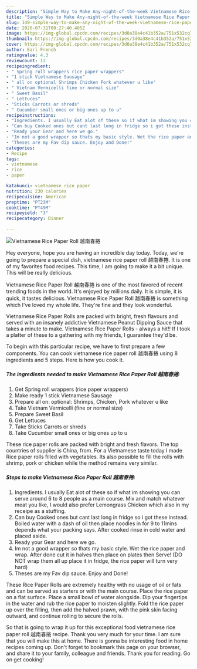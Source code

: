 ```yaml
---
description: "Simple Way to Make Any-night-of-the-week Vietnamese Rice Paper Roll 越南春捲"
title: "Simple Way to Make Any-night-of-the-week Vietnamese Rice Paper Roll 越南春捲"
slug: 149-simple-way-to-make-any-night-of-the-week-vietnamese-rice-paper-roll
date: 2020-07-31T09:27:40.405Z
image: https://img-global.cpcdn.com/recipes/3d0a38e4c41b352a/751x532cq70/vietnamese-rice-paper-roll-越南春捲-recipe-main-photo.jpg
thumbnail: https://img-global.cpcdn.com/recipes/3d0a38e4c41b352a/751x532cq70/vietnamese-rice-paper-roll-越南春捲-recipe-main-photo.jpg
cover: https://img-global.cpcdn.com/recipes/3d0a38e4c41b352a/751x532cq70/vietnamese-rice-paper-roll-越南春捲-recipe-main-photo.jpg
author: Earl French
ratingvalue: 4.3
reviewcount: 13
recipeingredient:
- " Spring roll wrappers rice paper wrappers"
- "1 stick Vietnamese Sausage"
- " all on optional Shrimps Chicken Pork whatever u like"
- " Vietnam Vermicelli fine or normal size"
- " Sweet Basil"
- " Lettuces"
- "Sticks Carrots or shreds"
- " Cucumber small ones or big ones up to u"
recipeinstructions:
- "Ingredients. I usually Eat alot of these so if what im showing you can serve around 6 to 8 people as a main course. Mix and match whatever meat you like, I would also prefer Lemongrass Chicken which also in my receipe as a stuffing."
- "Can buy Cooked ones but cant last long in fridge so i got these instead. Boiled water with a dash of oil then place noodles in for 9 to 11mins depends what your packing says. After cooked rinse in cold water and placed aside."
- "Ready your Gear and here we go."
- "Im not a good wrapper so thats my basic style. Wet the rice paper and wrap. After done cut it in halves then place on plates then Serve! (DO NOT wrap them all up place it in fridge, the rice paper will turn very hard)"
- "Theses are my Fav dip sauce. Enjoy and Done!"
categories:
- Recipe
tags:
- vietnamese
- rice
- paper

katakunci: vietnamese rice paper 
nutrition: 230 calories
recipecuisine: American
preptime: "PT23M"
cooktime: "PT49M"
recipeyield: "3"
recipecategory: Dinner

---
```



![Vietnamese Rice Paper Roll 越南春捲](https://img-global.cpcdn.com/recipes/3d0a38e4c41b352a/751x532cq70/vietnamese-rice-paper-roll-越南春捲-recipe-main-photo.jpg)

Hey everyone, hope you are having an incredible day today. Today, we're going to prepare a special dish, vietnamese rice paper roll 越南春捲. It is one of my favorites food recipes. This time, I am going to make it a bit unique. This will be really delicious.

Vietnamese Rice Paper Roll 越南春捲 is one of the most favored of recent trending foods in the world. It's enjoyed by millions daily. It is simple, it is quick, it tastes delicious. Vietnamese Rice Paper Roll 越南春捲 is something which I've loved my whole life. They're fine and they look wonderful.

Vietnamese Rice Paper Rolls are packed with bright, fresh flavours and served with an insanely addictive Vietnamese Peanut Dipping Sauce that takes a minute to make. Vietnamese Rice Paper Rolls - always a hit!! If I took a platter of these to a gathering with my friends, I guarantee they&#39;d be.


To begin with this particular recipe, we have to first prepare a few components. You can cook vietnamese rice paper roll 越南春捲 using 8 ingredients and 5 steps. Here is how you cook it.

<!--inarticleads1-->

##### The ingredients needed to make Vietnamese Rice Paper Roll 越南春捲:

1. Get  Spring roll wrappers (rice paper wrappers)
1. Make ready 1 stick Vietnamese Sausage
1. Prepare  all on: optional: Shrimps, Chicken, Pork whatever u like
1. Take  Vietnam Vermicelli (fine or normal size)
1. Prepare  Sweet Basil
1. Get  Lettuces
1. Take Sticks Carrots or shreds
1. Take  Cucumber small ones or big ones up to u


These rice paper rolls are packed with bright and fresh flavors. The top countries of supplier is China, from. For a Vietnamese taste today I made Rice paper rolls filled with vegetables. Its also possible to fill the rolls with shrimp, pork or chicken while the method remains very similar. 

<!--inarticleads2-->

##### Steps to make Vietnamese Rice Paper Roll 越南春捲:

1. Ingredients. I usually Eat alot of these so if what im showing you can serve around 6 to 8 people as a main course. Mix and match whatever meat you like, I would also prefer Lemongrass Chicken which also in my receipe as a stuffing.
1. Can buy Cooked ones but cant last long in fridge so i got these instead. Boiled water with a dash of oil then place noodles in for 9 to 11mins depends what your packing says. After cooked rinse in cold water and placed aside.
1. Ready your Gear and here we go.
1. Im not a good wrapper so thats my basic style. Wet the rice paper and wrap. After done cut it in halves then place on plates then Serve! (DO NOT wrap them all up place it in fridge, the rice paper will turn very hard)
1. Theses are my Fav dip sauce. Enjoy and Done!


These Rice Paper Rolls are extremely healthy with no usage of oil or fats and can be served as starters or with the main course. Place the rice paper on a flat surface. Place a small bowl of water alongside. Dip your fingertips in the water and rub the rice paper to moisten slightly. Fold the rice paper up over the filling, then add the halved prawn, with the pink skin facing outward, and continue rolling to secure the rolls. 

So that is going to wrap it up for this exceptional food vietnamese rice paper roll 越南春捲 recipe. Thank you very much for your time. I am sure that you will make this at home. There is gonna be interesting food in home recipes coming up. Don't forget to bookmark this page on your browser, and share it to your family, colleague and friends. Thank you for reading. Go on get cooking!

